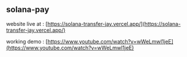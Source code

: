 ## solana-pay

website live at : [https://solana-transfer-jay.vercel.app/](https://solana-transfer-jay.vercel.app/)

working demo : [https://www.youtube.com/watch?v=wWeLmwl1jeE](https://www.youtube.com/watch?v=wWeLmwl1jeE)
